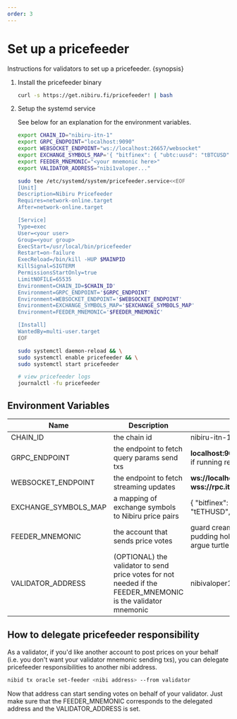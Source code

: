 ```yaml
---
order: 3
---
```


# Set up a pricefeeder

Instructions for validators to set up a pricefeeder. {synopsis}

1. Install the pricefeeder binary

    ```bash
    curl -s https://get.nibiru.fi/pricefeeder! | bash
    ```

2. Setup the systemd service

    See below for an explanation for the environment variables.

    ```bash
    export CHAIN_ID="nibiru-itn-1"
    export GRPC_ENDPOINT="localhost:9090"
    export WEBSOCKET_ENDPOINT="ws://localhost:26657/websocket"
    export EXCHANGE_SYMBOLS_MAP='{ "bitfinex": { "ubtc:uusd": "tBTCUSD", "ueth:uusd": "tETHUSD", "uusdt:uusd": "tUSTUSD" }, "binance": { "ubtc:uusd": "BTCUSD", "ueth:uusd": "ETHUSD", "uusdt:uusd": "USDTUSD", "uusdc:uusd": "USDCUSD", "uatom:uusd": "ATOMUSD", "ubnb:uusd": "BNBUSD", "uavax:uusd": "AVAXUSD", "usol:uusd": "SOLUSD", "uada:uusd": "ADAUSD", "ubtc:unusd": "BTCUSD", "ueth:unusd": "ETHUSD", "uusdt:unusd": "USDTUSD", "uusdc:unusd": "USDCUSD", "uatom:unusd": "ATOMUSD", "ubnb:unusd": "BNBUSD", "uavax:unusd": "AVAXUSD", "usol:unusd": "SOLUSD", "uada:unusd": "ADAUSD" } }'
    export FEEDER_MNEMONIC="<your mnemonic here>"
    export VALIDATOR_ADDRESS="nibi1valoper..."
    ```

    ```bash
    sudo tee /etc/systemd/system/pricefeeder.service<<EOF
    [Unit]
    Description=Nibiru Pricefeeder
    Requires=network-online.target
    After=network-online.target

    [Service]
    Type=exec
    User=<your user>
    Group=<your group>
    ExecStart=/usr/local/bin/pricefeeder
    Restart=on-failure
    ExecReload=/bin/kill -HUP $MAINPID
    KillSignal=SIGTERM
    PermissionsStartOnly=true
    LimitNOFILE=65535
    Environment=CHAIN_ID=$CHAIN_ID'
    Environment=GRPC_ENDPOINT='$GRPC_ENDPOINT'
    Environment=WEBSOCKET_ENDPOINT='$WEBSOCKET_ENDPOINT'
    Environment=EXCHANGE_SYMBOLS_MAP='$EXCHANGE_SYMBOLS_MAP'
    Environment=FEEDER_MNEMONIC='$FEEDER_MNEMONIC'

    [Install]
    WantedBy=multi-user.target
    EOF
    ```

    ```bash
    sudo systemctl daemon-reload && \
    sudo systemctl enable pricefeeder && \
    sudo systemctl start pricefeeder
    ```

    ```bash
    # view pricefeeder logs
    journalctl -fu pricefeeder
    ```

## Environment Variables

| Name  | Description  | Example  |
|--- |--- |--- |
| CHAIN_ID  | the chain id  | nibiru-itn-1  |
| GRPC_ENDPOINT  | the endpoint to fetch query params send txs  | **localhost:9090** if running locally **grpc.itn-1.nibiru.fi:443** if running remotely  |
| WEBSOCKET_ENDPOINT  | the endpoint to fetch streaming updates  | **ws://localhost:26657/websocket** if running locally **wss://rpc.itn-1.nibiru.fi/websocket** if running remotely  |
| EXCHANGE_SYMBOLS_MAP  | a mapping of exchange symbols to Nibiru price pairs  | { "bitfinex": { "ubtc:uusd": "tBTCUSD", "ueth:uusd": "tETHUSD", "uusdt:uusd": "tUSTUSD" } }  |
| FEEDER_MNEMONIC  | the account that sends price votes  | guard cream sadness conduct invite crumble clock pudding hole grit liar hotel maid produce squeeze return argue turtle know drive eight casino maze host  |
| VALIDATOR_ADDRESS  | (OPTIONAL) the validator to send price votes for  not needed if the FEEDER_MNEMONIC is the validator mnemonic  | nibivaloper1zaavvzxez0elundtn32qnk9lkm8kmcszuwx9jz  |

## How to delegate pricefeeder responsibility

As a validator, if you'd like another account to post prices on your behalf (i.e. you don't want your validator mnemonic sending txs), you can delegate pricefeeder responsibilities to another nibi address.

```bash
nibid tx oracle set-feeder <nibi address> --from validator
```

Now that address can start sending votes on behalf of your validator. Just make sure that the FEEDER_MNEMONIC corresponds to the delegated address and the VALIDATOR_ADDRESS is set.
